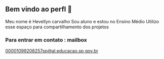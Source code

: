 ## Bem vindo ao perfl 💙
Meu nome é Hevellyn carvalho
Sou aluno e estou no Ensino Médio
Utilizo esse espaço para compartilhamento dos projetos 

### Para entrar em contato : mailbox

00001099208257sp@al.educacao.sp.gov.br

<!--
**HEVELLYNCAR3S2024/HEVELLYNCAR3S2024** is a ✨ _special_ ✨ repository because its `README.md` (this file) appears on your GitHub profile.

Here are some ideas to get you started:

- 🔭 I’m currently working on ...
- 🌱 I’m currently learning ...
- 👯 I’m looking to collaborate on ...
- 🤔 I’m looking for help with ...
- 💬 Ask me about ...
- 📫 How to reach me: ...
- 😄 Pronouns: ...
- ⚡ Fun fact: ...
-->
